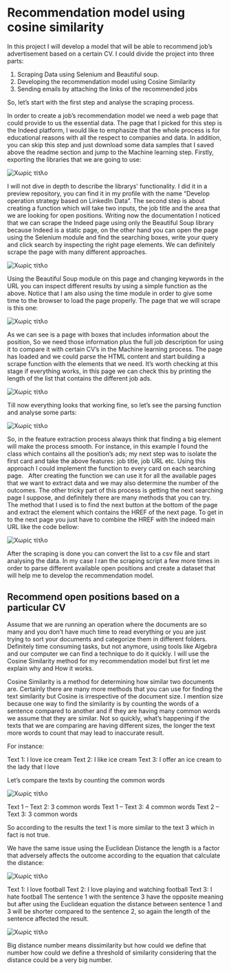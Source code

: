 # Recommendation model using cosine similarity

In this project I will develop a model that will be able to recommend job’s advertisement based on a certain CV. I could divide the project into three parts:
1.	Scraping Data using Selenium and Beautiful soup.
2.	Developing the recommendation model using Cosine Similarity
3.	Sending emails by attaching the links of the recommended jobs

So, let’s start with the first step and analyse the scraping process.

In order to create a job’s recommendation model we need a web page that could provide to us the essential data. The page that I picked for this step is the Indeed platform, I would like to emphasize that the whole process is for educational reasons with all the respect to companies and data. In addition, you can skip this step and just download some data samples that I saved above the readme section and jump to the Machine learning step.
Firstly, exporting the libraries that we are going to use:

![Χωρίς τίτλο](https://user-images.githubusercontent.com/66875726/104214468-24626380-5440-11eb-85f8-5eca10908df7.png)

I will not dive in depth to describe the librarys' functionality. I did it in a preview repository, you can find it in my profile with the name “Develop operation strategy based on LinkedIn Data”. 
The second step is about creating a function which will take two inputs, the job title and the area that we are looking for open positions. Writing now the documentation I noticed that we can scrape the Indeed page using only the Beautiful Soup library because Indeed is a static page, on the other hand you can open the page using the Selenium module and find the searching boxes, write your query and click search by inspecting the right page elements. We can definitely scrape the page with many different  approaches.  

![Χωρίς τίτλο](https://user-images.githubusercontent.com/66875726/104217126-a738ed80-5443-11eb-9530-4be255177cb6.png)

Using the Beautiful Soup module on this page and changing keywords in the URL you can inspect different results by using a simple function as the above. Notice that I am also using the time module in order to give some time to the browser to load the page properly. The page that we will scrape is this one:

![Χωρίς τίτλο](https://user-images.githubusercontent.com/66875726/104219389-b8372e00-5446-11eb-831f-da7db7576f1c.png)

As we can see is a page with boxes that includes information about the position, So we need those information plus the full job description for using it to compare it with certain CV’s in the Machine learning process. The page has loaded and we could parse the HTML content and start building a scrape function with the elements that we need. It’s worth checking at this stage if everything works, in this page we can check this by printing the length of the list that contains the different job ads.

![Χωρίς τίτλο](https://user-images.githubusercontent.com/66875726/104220832-bff7d200-5448-11eb-9c62-db5f89839b52.png)  

Till now everything looks that working fine, so let’s see the parsing function and analyse some parts:

![Χωρίς τίτλο](https://user-images.githubusercontent.com/66875726/104222452-fc2c3200-544a-11eb-9378-65aec5180207.png)

So, in the feature extraction process always think that finding a big element will make the process smooth. For instance, in this example I found the class which contains all the position’s ads; my next step was to isolate the first card and take the above features: job title, job URL etc. Using this approach I could implement the function to every card on each searching page.  
After creating the function we can use it for all the available pages that we want to extract data and we may also determine the number of the outcomes. The other tricky part of this process is getting the next searching page I suppose, and definitely there are many methods that you can try. The method that I used is to find the next button at the bottom of the page and extract the element which contains the HREF of the next page. To get in to the next page you just have to combine the HREF with the indeed main URL like the code bellow:

![Χωρίς τίτλο](https://user-images.githubusercontent.com/66875726/104459491-77a9f280-55b5-11eb-96fa-067c0e69f2f6.png)

After the scraping is done you can convert the list to a csv file and start analysing the data. In my case I ran the scraping script a few more times in order to parse different available open positions and create a dataset that will help me to develop the recommendation model.

## Recommend open positions based on a particular CV 

Assume that we are running an operation where the documents are so many and you don’t have much time to read everything or you are just trying to sort your documents and categorize them in different folders. Definitely time consuming tasks, but not anymore, using tools like Algebra and our computer we can find a technique to do it quickly. I will use the Cosine Similarity method for my recommendation model but first let me explain why and How it works.

Cosine Similarity is a method for determining how similar two documents are. Certainly there are many more methods that you can use for finding the text similarity but Cosine is irrespective of the document size. I mention size because one way to find the similarity is by counting the words of a sentence compared to another and if they are having many common words we assume that they are similar. Not so quickly, what’s happening if the texts that we are comparing are having different sizes, the longer the text more words to count that may lead to inaccurate result.

For instance:

Text 1: I love ice cream
Text 2: I like ice cream
Text 3: I offer an ice cream to the lady that I love

Let’s compare the texts by counting the common words

![Χωρίς τίτλο](https://user-images.githubusercontent.com/66875726/104487882-50afe880-55d6-11eb-9ef2-7bdc479a0446.png)

Text 1 – Text 2: 3 common words
Text 1 – Text 3: 4 common words
Text 2 – Text 3: 3 common words

So according to the results the text 1 is more similar to the text 3 which in fact is not true.


We have the same issue using the Euclidean Distance the length is a factor that adversely affects the outcome according to the equation that calculate the distance:

![Χωρίς τίτλο](https://user-images.githubusercontent.com/66875726/104490092-17c54300-55d9-11eb-930e-68cd2f5974cb.png)

Text 1: I love football
Text 2: I love playing and watching football
Text 3: I hate football
The sentence 1 with the sentence 3 have the opposite meaning but after using the Euclidean equation the distance between sentence 1 and 3 will be shorter compared to the sentence 2, so again the length of the sentence affected the result.

![Χωρίς τίτλο](https://user-images.githubusercontent.com/66875726/104495396-662a1000-55e0-11eb-9e4f-eb959b7522cb.png)

Big distance number means dissimilarity but how could we define that number how could we define a threshold of similarity considering that the distance could be a very big number.   





